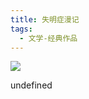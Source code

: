 ```yaml
---
title: 失明症漫记
tags:
  - 文学-经典作品
---
```


![](https://cdn.weread.qq.com/weread/cover/37/YueWen_924389/s_YueWen_924389.jpg)

undefined